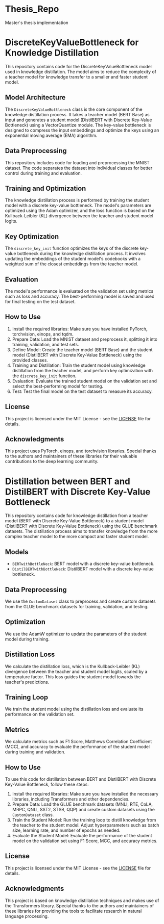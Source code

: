 # Thesis_Repo
Master's thesis implementation 
# DiscreteKeyValueBottleneck for Knowledge Distillation

This repository contains code for the DiscreteKeyValueBottleneck model used in knowledge distillation. The model aims to reduce the complexity of a teacher model for knowledge transfer to a smaller and faster student model.

## Model Architecture

The `DiscreteKeyValueBottleneck` class is the core component of the knowledge distillation process. It takes a teacher model (BERT Base) as input and generates a student model (DistilBERT with Discrete Key-Value Bottleneck) using a VectorQuantize module. The key-value bottleneck is designed to compress the input embeddings and optimize the keys using an exponential moving average (EMA) algorithm.

## Data Preprocessing

This repository includes code for loading and preprocessing the MNIST dataset. The code separates the dataset into individual classes for better control during training and evaluation.

## Training and Optimization

The knowledge distillation process is performed by training the student model with a discrete key-value bottleneck. The model's parameters are optimized using the Adam optimizer, and the loss function is based on the Kullback-Leibler (KL) divergence between the teacher and student model logits.

## Key Optimization

The `discrete_key_init` function optimizes the keys of the discrete key-value bottleneck during the knowledge distillation process. It involves updating the embeddings of the student model's codebooks with a weighted sum of the closest embeddings from the teacher model.

## Evaluation

The model's performance is evaluated on the validation set using metrics such as loss and accuracy. The best-performing model is saved and used for final testing on the test dataset.

## How to Use

1. Install the required libraries: Make sure you have installed PyTorch, torchvision, einops, and tqdm.
2. Prepare Data: Load the MNIST dataset and preprocess it, splitting it into training, validation, and test sets.
3. Define Model: Create the teacher model (BERT Base) and the student model (DistilBERT with Discrete Key-Value Bottleneck) using the provided classes.
4. Training and Distillation: Train the student model using knowledge distillation from the teacher model, and perform key optimization with the `discrete_key_init` function.
5. Evaluation: Evaluate the trained student model on the validation set and select the best-performing model for testing.
6. Test: Test the final model on the test dataset to measure its accuracy.

## License

This project is licensed under the MIT License - see the [LICENSE](LICENSE) file for details.

## Acknowledgments

This project uses PyTorch, einops, and torchvision libraries. Special thanks to the authors and maintainers of these libraries for their valuable contributions to the deep learning community.


# Distillation between BERT and DistilBERT with Discrete Key-Value Bottleneck

This repository contains code for knowledge distillation from a teacher model (BERT with Discrete Key-Value Bottleneck) to a student model (DistilBERT with Discrete Key-Value Bottleneck) using the GLUE benchmark datasets. The distillation process aims to transfer knowledge from the more complex teacher model to the more compact and faster student model.

## Models

- `BERTwithBottleNeck`: BERT model with a discrete key-value bottleneck.
- `DistilBERTwithBottleNeck`: DistilBERT model with a discrete key-value bottleneck.

## Data Preprocessing

We use the `CustomDataset` class to preprocess and create custom datasets from the GLUE benchmark datasets for training, validation, and testing.

## Optimization

We use the AdamW optimizer to update the parameters of the student model during training.

## Distillation Loss

We calculate the distillation loss, which is the Kullback-Leibler (KL) divergence between the teacher and student model logits, scaled by a temperature factor. This loss guides the student model towards the teacher's predictions.

## Training Loop

We train the student model using the distillation loss and evaluate its performance on the validation set.

## Metrics

We calculate metrics such as F1 Score, Matthews Correlation Coefficient (MCC), and accuracy to evaluate the performance of the student model during training and validation.

## How to Use

To use this code for distillation between BERT and DistilBERT with Discrete Key-Value Bottleneck, follow these steps:

1. Install the required libraries: Make sure you have installed the necessary libraries, including Transformers and other dependencies.
2. Prepare Data: Load the GLUE benchmark datasets (MNLI, RTE, CoLA, MRPC, QNLI, SST2, STSB, QQP) and create custom datasets using the `CustomDataset` class.
3. Train the Student Model: Run the training loop to distill knowledge from the teacher to the student model. Adjust hyperparameters such as batch size, learning rate, and number of epochs as needed.
4. Evaluate the Student Model: Evaluate the performance of the student model on the validation set using F1 Score, MCC, and accuracy metrics.

## License

This project is licensed under the MIT License - see the [LICENSE](LICENSE) file for details.

## Acknowledgments

This project is based on knowledge distillation techniques and makes use of the Transformers library. Special thanks to the authors and maintainers of these libraries for providing the tools to facilitate research in natural language processing.

